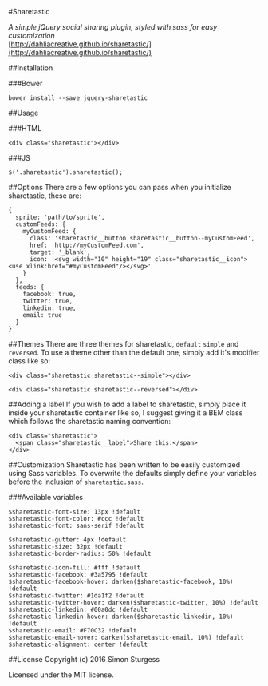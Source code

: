 #Sharetastic

_A simple jQuery social sharing plugin, styled with sass for easy customization_  
[http://dahliacreative.github.io/sharetastic/](http://dahliacreative.github.io/sharetastic/)


##Installation

###Bower
```
bower install --save jquery-sharetastic
```

##Usage

###HTML
```
<div class="sharetastic"></div>
```

###JS
```
$('.sharetastic').sharetastic();
```

##Options
There are a few options you can pass when you initialize sharetastic, these are:
```
{
  sprite: 'path/to/sprite',
  customFeeds: {
    myCustomFeed: {
      class: 'sharetastic__button sharetastic__button--myCustomFeed',
      href: 'http://myCustomFeed.com',
      target: '_blank',
      icon: '<svg width="10" height="19" class="sharetastic__icon"><use xlink:href="#myCustomFeed"/></svg>'
    }
  },
  feeds: {
    facebook: true,
    twitter: true,
    linkedin: true,
    email: true
  }
}
```

##Themes
There are three themes for sharetastic, `default` `simple` and `reversed`. To use a theme other than the default one, simply add it's modifier class like so:
```
<div class="sharetastic sharetastic--simple"></div>
```
```
<div class="sharetastic sharetastic--reversed"></div>
```

##Adding a label
If you wish to add a label to sharetastic, simply place it inside your sharetastic container like so, I suggest giving it a BEM class which follows the sharetastic naming convention:
```
<div class="sharetastic">
  <span class="sharetastic__label">Share this:</span>
</div>
```

##Customization
Sharetastic has been written to be easily customized using Sass variables. To overwrite the defaults simply define your variables before the inclusion of `sharetastic.sass`.

###Available variables
```
$sharetastic-font-size: 13px !default
$sharetastic-font-color: #ccc !default
$sharetastic-font: sans-serif !default

$sharetastic-gutter: 4px !default
$sharetastic-size: 32px !default
$sharetastic-border-radius: 50% !default

$sharetastic-icon-fill: #fff !default
$sharetastic-facebook: #3a5795 !default
$sharetastic-facebook-hover: darken($sharetastic-facebook, 10%) !default
$sharetastic-twitter: #1da1f2 !default
$sharetastic-twitter-hover: darken($sharetastic-twitter, 10%) !default
$sharetastic-linkedin: #00a0dc !default
$sharetastic-linkedin-hover: darken($sharetastic-linkedin, 10%) !default
$sharetastic-email: #F70C32 !default
$sharetastic-email-hover: darken($sharetastic-email, 10%) !default
$sharetastic-alignment: center !default
```

##License
Copyright (c) 2016 Simon Sturgess

Licensed under the MIT license.
